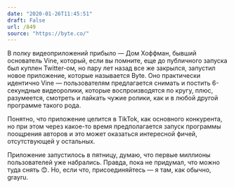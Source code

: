 ```yaml
---
date: "2020-01-26T11:45:51"
draft: False
url: /849
source: "https://byte.co/"
---
```


В полку видеоприложений прибыло — Дом Хоффман, бывший основатель Vine, который, если вы помните, еще до публичного запуска был куплен Twitter-ом, но пару лет назад все же закрылся, запустил новое приложение, которые называется Byte. Оно практически идентично Vine — пользователям предлагается снимать и постить 6-секундные видеоролики, которые воспроизводятся по кругу, плюс, разумеется, смотреть и лайкать чужие ролики, как и в любой другой программе такого рода.

Понятно, что приложение целится в TikTok, как основного конкурента, но при этом через какое-то время предполагается запуск программы поощрения авторов и это может оказаться интересной фичей, отсутствующей у остальных. 

Приложение запустилось в пятницу, думаю, что первые миллионы пользователей уже набрались. Правда, пока не придумал, что можно туда снять 😊. Но, если что, присоединяйтесь — я там, как обычно, grayru.
